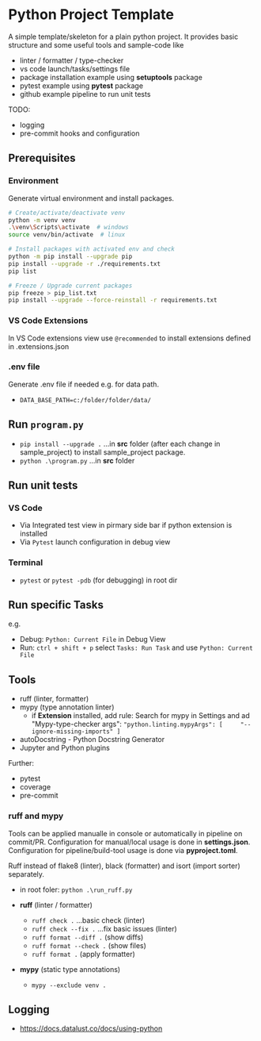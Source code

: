 # Python Project Template

A simple template/skeleton for a plain python project. It provides basic structure and some useful tools and sample-code like

- linter / formatter / type-checker
- vs code launch/tasks/settings file
- package installation example using **setuptools** package
- pytest example using **pytest** package
- github example pipeline to run unit tests

TODO:

- logging
- pre-commit hooks and configuration

## Prerequisites

### Environment

Generate virtual environment and install packages.

```bash
# Create/activate/deactivate venv
python -m venv venv
.\venv\Scripts\activate  # windows
source venv/bin/activate  # linux

# Install packages with activated env and check
python -m pip install --upgrade pip
pip install --upgrade -r ./requirements.txt 
pip list

# Freeze / Upgrade current packages  
pip freeze > pip_list.txt   
pip install --upgrade --force-reinstall -r requirements.txt
```

### VS Code Extensions

In VS Code extensions view use `@recommended` to install extensions defined in .extensions.json

### .env file

Generate .env file if needed e.g. for data path.

- `DATA_BASE_PATH=c:/folder/folder/data/`

## Run `program.py`

- `pip install --upgrade .` ...in **src** folder (after each change in sample_project) to install sample_project package.
- `python .\program.py` ...in **src** folder

## Run unit tests

### VS Code

- Via Integrated test view in pirmary side bar if python extension is installed
- Via `Pytest` launch configuration in debug view

### Terminal

- `pytest` or `pytest -pdb` (for debugging) in root dir

## Run specific Tasks

e.g.

- Debug:  `Python: Current File` in Debug View
- Run: `ctrl + shift + p` select `Tasks: Run Task` and use `Python: Current File`

## Tools

- ruff (linter, formatter)
- mypy (type annotation linter)
  - if **Extension** installed, add rule: Search for mypy in Settings and ad "Mypy-type-checker args": ``"python.linting.mypyArgs": [     "--ignore-missing-imports" ]``
- autoDocstring - Python Docstring Generator
- Jupyter and Python plugins

Further:

- pytest
- coverage
- pre-commit

### ruff and mypy

Tools can be applied manualle in console or automatically in pipeline on commit/PR. Configuration for manual/local usage is done in **settings.json**. Configuration for pipeline/build-tool usage is done via **pyproject.toml**.

Ruff instead of flake8 (linter), black (formatter) and isort (import sorter) separately.

- in root foler: `python .\run_ruff.py`

- **ruff** (linter / formatter)
  - `ruff check .`   ...basic check (linter)
  - `ruff check --fix .` ...fix basic issues (linter)
  - `ruff format --diff .` (show diffs)
  - `ruff format --check .` (show files)
  - `ruff format .` (apply formatter)

- **mypy** (static type annotations)
  - `mypy --exclude venv .`

## Logging

- <https://docs.datalust.co/docs/using-python>
